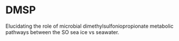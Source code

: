 # DMSP
Elucidating the role of microbial dimethylsulfoniopropionate metabolic pathways between the SO sea ice vs seawater.
